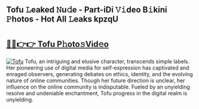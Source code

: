 ## Tofu 𝙻eaked 𝙽u𝚍e - Part-iDi 𝚅𝚒deo B𝚒kini 𝙿hotos - Hot All 𝙻eaks kpzqU

# <h2><a href="http://ld64a3.urlbe.top/?page=Tofu">🔗🔗👉👉 Tofu P𝚑oto𝚜Vid𝚎o</a></h2>

[![Tofu](https://i.imgur.com/eBuTRDB.gif)](http://ld64a3.urlbe.top/?page=Tofu)
Tofu, an intriguing and elusive character, transcends simple labels. Her pioneering use of digital media for self-expression has captivated and enraged observers, generating debates on ethics, identity, and the evolving nature of online communities. Though her future direction is unclear, her influence on the online community is indisputable. Fueled by an unyielding resolve and undeniable enchantment, Tofu progress in the digital realm is unyielding.
